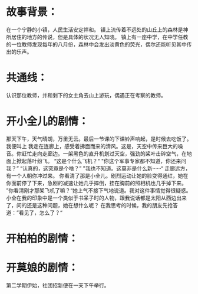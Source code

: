 # 故事背景：
在一个宁静的小镇，人民生活安定祥和。
镇上流传着不远处的山丘上的森林是神所居住的地方的传说，但是具体的状况无人知晓。
镇上有一座中学，在中学任教的一位教师发现每年的八月份，森林中会发出淡黄色的荧光，偶尔还能听见其中传出的乐声。


# 共通线：
认识那位教师，并和剩下的女主角去山上游玩，偶遇正在考察的教师。

# 开小全儿的剧情：
那天下午，天气晴朗，万里无云。最后一节课的下课铃声响起，是时候去吃饭了。我便叫上
我走在连廊上，感受着拂面而来的清风。这是，天空中传来巨大的噪音。你赶忙走向走廊边。一架黑色的直升机划过天空，强劲的桨叶击碎空气，在地面上掀起落叶纷飞。
“这是个什么飞机？“
"你这个军事专家都不知道，你还来问我？”
“认真的，这究竟是个啥？”
"我也不知道。这莫非是什么新······“
走廊远方，有一个人朝你冲过来。
你看清了那是小全儿。剧烈运动让她的脸变得通红，她在你面前停了下来，急剧的减速让她几乎摔倒，挂在胸前的照相机也几乎掉下来。
”你看清刚才那架飞机了嘛？“她上气不接下气地说道。我对这件事情觉得很疑惑。小全在我的印象中是一个类似于书呆子时的人物，跟我说话都是太阳从西边出来了，问的还是这种问题，她在想什么呢？
在我思考的时候，我的朋友先抢答道：”看见了，怎么了？“

# 开柏柏的剧情：

# 开莫娘的剧情：
第二学期伊始，社团招新便在一天下午举行。
